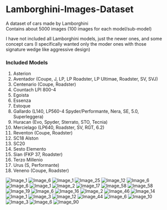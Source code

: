 # Lamborghini-Images-Dataset
A dataset of cars made by Lamborghini  
Contains about 5000 images (100 images for each model/sub-model)  

I have not included all Lamborghini models, just the newer ones, and some concept cars (I specifically wanted only the moder ones with those signature wedge like aggressive design)  

### Included Models

1. Asterion
2. Aventador (Coupe, J, LP, LP Roadster, LP Ultimae, Roadster, SV, SVJ)
3. Centenario (Coupe, Roadster)
4. Countach LPI 800-4
5. Egoista
6. Essenza
7. Estoque
8. Gallardo (L140, LP560-4 Spyder/Performante, Nera, SE, 5.0, Superleggera)
9. Huracan (Evo, Spyder, Sterrato, STO, Tecnia)
10. Mercielago (LP640, Roadster, SV, RGT, 6.2)
11. Reventon (Coupe, Roadster)
12. SC18 Alston
13. SC20
14. Sesto Elemento
15. Sian (FKP 37, Roadster)
16. Terzo Millenio
17. Urus (S, Performante)
18. Veneno (Coupe, Roadster)

![Image_1](https://user-images.githubusercontent.com/78966432/215967787-40335a6a-a4a2-41c1-a256-95fce73b9c75.jpg)
![Image_6](https://user-images.githubusercontent.com/78966432/215967808-7c519607-79fe-4a78-b8b8-2cb66182be51.jpg)
![Image_1](https://user-images.githubusercontent.com/78966432/215967817-b397922b-f944-4c62-ae62-5663a84fdf5e.jpg)
![Image_25](https://user-images.githubusercontent.com/78966432/215967913-b97c6eda-a362-4bd6-b297-84069a1cf33f.jpg)
![Image_12](https://user-images.githubusercontent.com/78966432/215967943-7bfcfee4-9ec3-4c66-b4c4-868d968217c1.jpg)
![Image_6](https://user-images.githubusercontent.com/78966432/215967957-0eb48f94-2bf4-4993-8f5c-3fe0c41cebbc.jpg)
![Image_6](https://user-images.githubusercontent.com/78966432/215968023-30e60553-b5e9-405a-ac81-3e93939c6144.jpg)
![Image_1](https://user-images.githubusercontent.com/78966432/215968060-0bfa026f-e45c-4325-b157-d1e5ca206ff9.jpg)
![Image_2](https://user-images.githubusercontent.com/78966432/215968109-114bc196-dc8d-4bbb-86b1-48d1c2b4ce8f.jpg)
![Image_17](https://user-images.githubusercontent.com/78966432/215968206-ba68c228-f2c0-4c6c-a4d3-a5d3f971e5c1.jpg)
![Image_58](https://user-images.githubusercontent.com/78966432/215968251-8c140981-a340-4db3-b0ab-0c4ae93ed8ca.jpg)
![Image_58](https://user-images.githubusercontent.com/78966432/215968301-200703f7-617c-4e63-9192-5b0a190e6713.jpg)
![Image_19](https://user-images.githubusercontent.com/78966432/215968330-5ebed4ef-057a-430c-aa42-108d30f2a071.jpg)
![Image_6](https://user-images.githubusercontent.com/78966432/215968354-60b4799f-5160-485e-80e8-16b17774a534.jpg)
![Image_16](https://user-images.githubusercontent.com/78966432/215968397-0ddb10a1-a1c1-4345-8aca-1caa23049509.jpg)
![Image_2](https://user-images.githubusercontent.com/78966432/215968440-a9a5753f-7c40-4cd8-8631-43ee514db5e2.jpg)
![Image_46](https://user-images.githubusercontent.com/78966432/215968489-b7396421-8929-4196-9ffb-4365b2b29c76.jpg)
![Image_14](https://user-images.githubusercontent.com/78966432/215968523-927379a9-1190-40a9-8dcf-e727b2a5c2ed.jpg)
![Image_1](https://user-images.githubusercontent.com/78966432/215968541-bb12d5ee-bc5c-484d-8fa6-d78cd7332959.jpg)
![Image_3](https://user-images.githubusercontent.com/78966432/215968572-31acdb6b-76ef-47cc-a3c4-07a5096327fe.jpg)
![Image_12](https://user-images.githubusercontent.com/78966432/215968611-256ca05b-9fc4-41bf-9b0e-c13187fa553a.jpg)
![Image_44](https://user-images.githubusercontent.com/78966432/215968651-02aa7424-e113-4c32-814c-466126454a0b.jpg)
![Image_6](https://user-images.githubusercontent.com/78966432/215968671-d17baf20-cc67-404d-8dee-f252040cd085.jpg)
![Image_10](https://user-images.githubusercontent.com/78966432/215968694-26df4cbb-28fa-4c49-88da-e332d5ecd862.jpg)
![Image_3](https://user-images.githubusercontent.com/78966432/215968712-28af03d9-e0c9-4a55-91bd-32dcc48389a9.jpg)
![Image_6](https://user-images.githubusercontent.com/78966432/215968732-5ad11399-c5e8-450c-b57e-e29fb7e84614.jpg)
![Image_90](https://user-images.githubusercontent.com/78966432/215968775-5f2c4fd9-1f29-41b5-90f7-079419ae7f7e.jpg)




